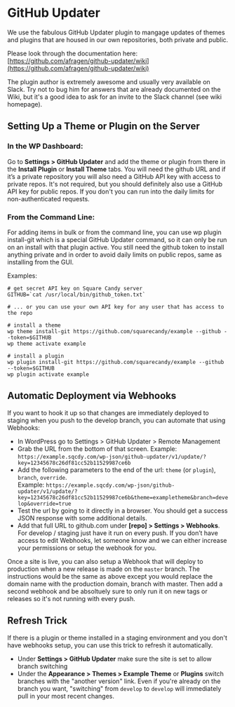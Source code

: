 # GitHub Updater

We use the fabulous GitHub Updater plugin to mangage updates of themes and plugins that are housed in our own repositories, both private and public.

Please look through the documentation here: [https://github.com/afragen/github-updater/wiki](https://github.com/afragen/github-updater/wiki)

The plugin author is extremely awesome and usually very available on Slack. Try not to bug him for answers that are already documented on the Wiki, but it's a good idea to ask for an invite to the Slack channel (see wiki homepage).

## Setting Up a Theme or Plugin on the Server

### In the WP Dashboard:

Go to **Settings > GitHub Updater** and add the theme or plugin from there in the **Install Plugin** or **Install Theme** tabs. You will need the github URL and if it’s a private repository you will also need a GitHub API key with access to private repos. It's not required, but you should definitely also use a GitHub API key for public repos. If you don't you can run into the daily limits for non-authenticated requests.

### From the Command Line:

For adding items in bulk or from the command line, you can use wp plugin install-git which is a special GitHub Updater command, so it can only be run on an install with that plugin active. You still need the github token to install anything private and in order to avoid daily limits on public repos, same as installing from the GUI.

Examples:

```
# get secret API key on Square Candy server
GITHUB=`cat /usr/local/bin/github_token.txt`

# ... or you can use your own API key for any user that has access to the repo

# install a theme
wp theme install-git https://github.com/squarecandy/example --github --token=$GITHUB
wp theme activate example

# install a plugin
wp plugin install-git https://github.com/squarecandy/example --github --token=$GITHUB
wp plugin activate example
```

## Automatic Deployment via Webhooks

If you want to hook it up so that changes are immediately deployed to staging when you push to the develop branch, you can automate that using Webhooks:

* In WordPress go to Settings > GitHub Updater > Remote Management
* Grab the URL from the bottom of that screen. Example: `https://example.sqcdy.com/wp-json/github-updater/v1/update/?key=12345678c26df81cc52b11529987ce6b`
* Add the following parameters to the end of the url: `theme` (or `plugin`), `branch`, `override`.  
  Example: `https://example.sqcdy.com/wp-json/github-updater/v1/update/?key=12345678c26df81cc52b11529987ce6b&theme=exampletheme&branch=develop&override=true`
* Test the url by going to it directly in a browser. You should get a success JSON response with some additional details.
* Add that full URL to github.com under **[repo] > Settings > Webhooks**. For develop / staging just have it run on every push. If you don’t have access to edit Webhooks, let someone know and we can either increase your permissions or setup the webhook for you.

Once a site is live, you can also setup a Webhook that will deploy to production when a new release is made on the `master` branch. The instructions would be the same as above except you would replace the domain name with the production domain, branch with master. Then add a second webhook and be absoltuely sure to only run it on new tags or releases so it's not running with every push.

## Refresh Trick

If there is a plugin or theme installed in a staging environment and you don't have webhooks setup, you can use this trick to refresh it automatically.

* Under **Settings > GitHub Updater** make sure the site is set to allow branch switching
* Under the **Appearance > Themes > Example Theme** or **Plugins** switch branches with the "another version" link. Even if you're already on the branch you want, "switching" from `develop` to `develop` will immediately pull in your most recent changes.
